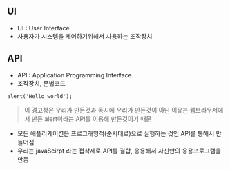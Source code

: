 ## UI
- UI : User Interface
- 사용자가 시스템을 제어하기위해서 사용하는 조작장치

## API
- API : Application Programming Interface
- 조작장치, 문법코드
```
alert('Hello world');
```
> 이 경고창은 우리가 만든것과 동시에 우리가 만든것이 아닌 이유는 웹브라우저에서 만든 alert이라는 API를 이용해 만든것이기 때문
- 모든 애플리케이션은 프로그래밍적(순서대로)으로 실행하는 것인 API를 통해서 만들어짐
- 우리는 javaScirpt 라는 접착제로 API를 결합, 응용해서 자신만의 응용프로그램을 만듬
